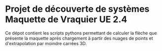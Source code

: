 # Projet de découverte de systèmes Maquette de Vraquier UE 2.4

Ce dépot contient les scripts pythons permettant de calculer la flèche que présente
la maquette après chargement à partir des nuages de points et d'extrapolation par
moindre carrées 3D.
